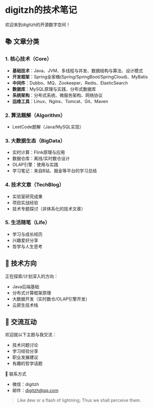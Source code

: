 # digitzh的技术笔记

欢迎来到digitzh的开源数字空间！

## 📚 文章分类

### 1. 核心技术（Core）
- **基础技术**：Java、JVM、多线程与并发、数据结构与算法、设计模式
- **开发框架**：Spring全家桶(Spring/SpringBoot/SpringCloud)、MyBatis
- **中间件**：Dubbo、MQ、Zookeeper、Redis、ElasticSearch
- **数据库**：MySQL原理与实践、分布式数据库
- **系统架构**：分布式系统、微服务架构、网络协议
- **运维工具**：Linux、Nginx、Tomcat、Git、Maven

### 2. 算法题解（Algorithm）
- LeetCode题解（Java/MySQL实现）

### 3. 大数据生态（BigData）
- 实时计算：Flink原理与应用
- 数据仓库：离线/实时数仓设计
- OLAP引擎：使用与实践
- 学习笔记：来自B站、掘金等平台的学习总结

### 4. 技术文章（TechBlog）
- 实验室研究成果
- 项目实战经验
- 技术专题探讨（非体系化的技术文章）

### 5. 生活随笔（Life）
- 学习与成长经历
- 兴趣爱好分享
- 哲学与人生思考

## 🚀 技术方向
正在探索/计划深入的方向：
- Java后端基础
- 分布式计算框架原理
- 大数据开发（实时数仓/OLAP引擎开发）
- 云原生技术栈

## 💬 交流互动
欢迎就以下主题与我交流：
- 技术问题讨论
- 学习经验分享
- 职业发展建议
- 有趣的哲学话题

📧 联系方式
- 微信：digitzh
- 邮件：digitzh@qq.com

> Like dew or a flash of lightning; Thus we shall perceive them.
